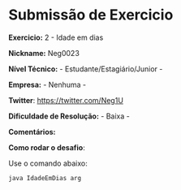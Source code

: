 # Submissão de Exercicio

**Exercicio:** 2 - Idade em dias

**Nickname:** Neg0023

**Nível Técnico:** - Estudante/Estagiário/Junior -

**Empresa:** - Nenhuma -

**Twitter**: https://twitter.com/Neg1U

**Dificuldade de Resolução:** - Baixa -

**Comentários:** 

**Como rodar o desafio**: 

Use o comando abaixo: 
```bash
java IdadeEmDias arg
```